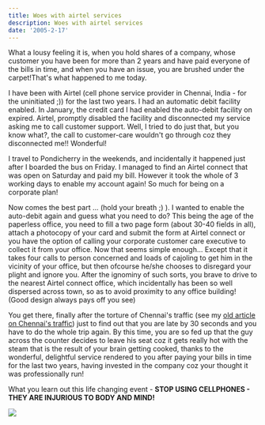 ```yaml
---
title: Woes with airtel services
description: Woes with airtel services
date: '2005-2-17'
---
```


What a lousy feeling it is, when you hold shares of a company, whose customer you have been for more than 2 years and have paid everyone of the bills in time, and when you have an issue, you are brushed under the carpet!That's what happened to me today. 

I have been with Airtel (cell phone service provider in Chennai, India - for the uninitiated ;)) for the last two years. I had an automatic debit facility enabled. In January, the credit card I had enabled the auto-debit facility on expired. Airtel, promptly disabled the facility and disconnected my service asking me to call customer support. Well, I tried to do just that, but you know what?, the call to customer-care wouldn't go through coz they disconnected me!! Wonderful! 

I travel to Pondicherry in the weekends, and incidentally it happened just after I boarded the bus on Friday. I managed to find an Airtel connect that was open on Saturday and paid my bill. However it took the whole of 3 working days to enable my account again! So much for being on a corporate plan! 

Now comes the best part ... (hold your breath ;) ). I wanted to enable the auto-debit again and guess what you need to do? This being the age of the paperless office, you need to fill a two page form (about 30-40 fields in all), attach a photocopy of your card and submit the form at Airtel connect or you have the option of calling your corporate customer care executive to collect it from your office. Now that seems simple enough... Except that it takes four calls to person concerned and loads of cajoling to get him in the vicinity of your office, but then ofcourse he/she chooses to disregard your plight and ignore you. After the ignominy of such sorts, you brave to drive to the nearest Airtel connect office, which incidentally has been so well dispersed across town, so as to avoid proximity to any office building! (Good design always pays off you see)

You get there, finally after the torture of Chennai's traffic (see my [old article on Chennai's traffic][0]) just to find out that you are late by 30 seconds and you have to do the whole trip again. By this time, you are so fed up that the guy across the counter decides to leave his seat coz it gets really hot with the steam that is the result of your brain getting cooked, thanks to the wonderful, delightful service rendered to you after paying your bills in time for the last two years, having invested in the company coz your thought it was professionally run!

What you learn out this life changing event - **STOP USING CELLPHONES - THEY ARE INJURIOUS TO BODY AND MIND!**

![](/images/7854873-110865590729389169?l=shvelmur.blogspot.com)


[0]: http://www.shvelmur.com/current/2004/08/damn-i-hate-traffic-in-chennai.html
